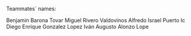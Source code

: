 Teammates´ names:

Benjamin Barona Tovar
Miguel Rivero Valdovinos
Alfredo Israel Puerto Ic
Diego Enrique Gonzalez Lopez
Iván Augusto Alonzo Lope
